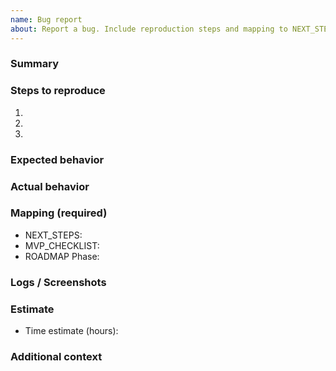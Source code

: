 ```yaml
---
name: Bug report
about: Report a bug. Include reproduction steps and mapping to NEXT_STEPS.
---
```


### Summary

<!-- One-line summary of the bug -->

### Steps to reproduce

1.
2.
3.

### Expected behavior

### Actual behavior

### Mapping (required)

- NEXT_STEPS:
- MVP_CHECKLIST:
- ROADMAP Phase:

### Logs / Screenshots

### Estimate

- Time estimate (hours):

### Additional context

